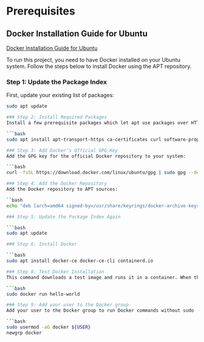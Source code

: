 # Prerequisites

## Docker Installation Guide for Ubuntu
[Docker Installation Guide for Ubuntu](https://docs.docker.com/engine/install/ubuntu/)

To run this project, you need to have Docker installed on your Ubuntu system. Follow the steps below to install Docker using the APT repository.

### Step 1: Update the Package Index

First, update your existing list of packages:

```bash
sudo apt update

### Step 2: Install Required Packages
Install a few prerequisite packages which let apt use packages over HTTPS:

```bash
sudo apt install apt-transport-https ca-certificates curl software-properties-common

### Step 3: Add Docker’s Official GPG Key
Add the GPG key for the official Docker repository to your system:

```bash
curl -fsSL https://download.docker.com/linux/ubuntu/gpg | sudo gpg --dearmor -o /usr/share/keyrings/docker-archive-keyring.gpg

### Step 4: Add the Docker Repository
Add the Docker repository to APT sources:

``bash
echo "deb [arch=amd64 signed-by=/usr/share/keyrings/docker-archive-keyring.gpg] https://download.docker.com/linux/ubuntu $(lsb_release -cs) stable" | sudo tee /etc/apt/sources.list.d/docker.list > /dev/null

### Step 5: Update the Package Index Again

```bash
sudo apt update

### Step 6: Install Docker

```bash
sudo apt install docker-ce docker-ce-cli containerd.io

### Step 8: Test Docker Installation
This command downloads a test image and runs it in a container. When the container runs, it prints a confirmation message and exits.

```bash
sudo docker run hello-world

### Step 9: Add your user to the Docker group
Add your user to the Docker group to run Docker commands without sudo

```bash
sudo usermod -aG docker ${USER}
newgrp docker


